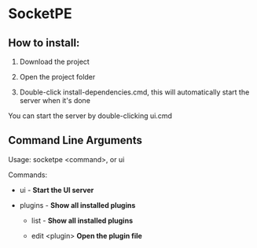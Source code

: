 # SocketPE

## How to install:

1. Download the project

2. Open the project folder

3. Double-click install-dependencies.cmd, this will automatically start the server when it's done

You can start the server by double-clicking ui.cmd



## Command Line Arguments

Usage: socketpe \<command\>, or ui

Commands:

- ui - **Start the UI server**

- plugins - **Show all installed plugins**

    - list - **Show all installed plugins**

    - edit \<plugin\> **Open the plugin file**